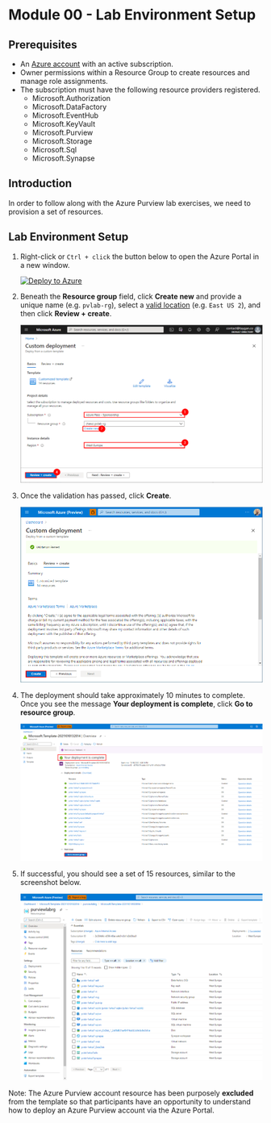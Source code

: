 # Module 00 - Lab Environment Setup

## Prerequisites

* An [Azure account](https://azure.microsoft.com/en-us/free/) with an active subscription.
* Owner permissions within a Resource Group to create resources and manage role assignments.
* The subscription must have the following resource providers registered.
    * Microsoft.Authorization
    * Microsoft.DataFactory
    * Microsoft.EventHub
    * Microsoft.KeyVault
    * Microsoft.Purview
    * Microsoft.Storage
    * Microsoft.Sql
    * Microsoft.Synapse

## Introduction

In order to follow along with the Azure Purview lab exercises, we need to provision a set of resources.

## Lab Environment Setup

1. Right-click or `Ctrl + click` the button below to open the Azure Portal in a new window.

    [![Deploy to Azure](https://aka.ms/deploytoazurebutton)](https://portal.azure.com/#create/Microsoft.Template/uri/https%3A%2F%2Fraw.githubusercontent.com%2Ftayganr%2Fpurviewlab%2Fmain%2Ftemplate%2Fazuredeploy.json)

2. Beneath the **Resource group** field, click **Create new** and provide a unique name (e.g. `pvlab-rg`), select a [valid location](https://azure.microsoft.com/en-us/global-infrastructure/services/?products=purview&regions=all) (e.g. `East US 2`), and then click **Review + create**.

    ![Deploy Template](./images/module00/00.01-deploy-lab.png)

3. Once the validation has passed, click **Create**.

    ![Create Resources](./images/module00/00.02-deploy-create.png)

4. The deployment should take approximately 10 minutes to complete. Once you see the message **Your deployment is complete**, click **Go to resource group**.

    ![Deployment Complete](./images/module00/00.03-deploy-complete.png)

5. If successful, you should see a set of 15 resources, similar to the screenshot below.

    ![Resource Group](./images/module00/00.04-deploy-resources.png)

Note: The Azure Purview account resource has been purposely **excluded** from the template so that participants have an opportunity to understand how to deploy an Azure Purview account via the Azure Portal.